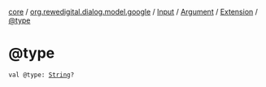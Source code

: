 [core](../../../../index.md) / [org.rewedigital.dialog.model.google](../../../index.md) / [Input](../../index.md) / [Argument](../index.md) / [Extension](index.md) / [@type](./@type.md)

# @type

`val @type: `[`String`](https://kotlinlang.org/api/latest/jvm/stdlib/kotlin/-string/index.html)`?`